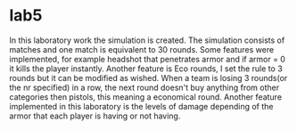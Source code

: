 # lab5
In this laboratory work the simulation is created. The simulation consists of matches and one match is equivalent to 30 rounds. Some features were implemented, for example headshot that penetrates armor and if armor = 0 it kills the player instantly. Another feature is Eco rounds, I set the rule to 3 rounds but it can be modified as wished. When a team is losing 3 rounds(or the nr specified) in a row, the next round doesn't buy anything from other categories then pistols, this meaning a economical round. Another feature implemented in this laboratory is the levels of damage depending of the armor that each player is having or not having.
